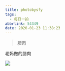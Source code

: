 ```yaml
---
title: photobysfy
tags:
  - 每日一拍
abbrlink: 54349
date: 2020-01-23 11:38:23
---
```


> 腊肉

<!--more--> 

老妈做的腊肉

![](https://raw.githubusercontent.com/SFY-123/PicBed/master/WechatIMG9.jpeg)







